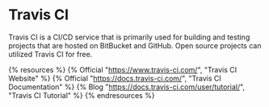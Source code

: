 # Travis CI

Travis CI is a CI/CD service that is primarily used for building and testing projects that are hosted on BitBucket and GitHub. Open source projects can utilized Travis CI for free.

{% resources %}
  {% Official "https://www.travis-ci.com/", "Travis CI Website" %}
  {% Official "https://docs.travis-ci.com/", "Travis CI Documentation" %}
  {% Blog "https://docs.travis-ci.com/user/tutorial/", "Travis CI Tutorial" %}
{% endresources %}
